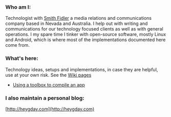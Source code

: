 ### Who am I:
Technologist with [Smith Fidler](http://smithfidler.com) a media relations and communications company based in Nevada and Australia. I help out with writing and communications for our technology focused clients as well as with general operations. I my spare time I tinker with open-source software, mostly Linux and Android, which is where most of the implementations documented here come from.
### What's here:
Technology ideas, setups and implementations, in case they are helpful, use at your own risk. See the [Wiki pages](https://github.com/joefidler/joefidler.github.io/wiki)
* [Using a toolbox to compile an app](https://github.com/joefidler/joefidler.github.io/wiki/Compile-a-C-language-app-on-Fedora-Silverblue-using-a-toolbox)
### I also maintain a personal blog: 
[http://heygday.com](http://heygday.com)
